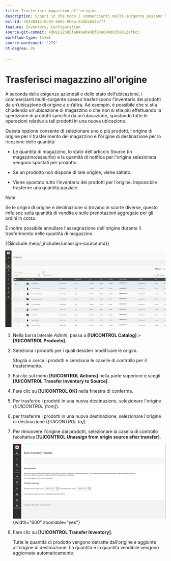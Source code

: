 ```yaml
---
title: Trasferisci magazzino all'origine
description: Scopri in che modo i commercianti multi-sorgente possono trasferire l’inventario dei prodotti da una posizione di origine a un’altra.
exl-id: 30438412-bc93-4e65-8b6a-5ddb50afa7ff
feature: Inventory, Configuration
source-git-commit: 4d89212585fa846eb94bf83a640d0358812afbc5
workflow-type: tm+mt
source-wordcount: '279'
ht-degree: 0%

---
```


# Trasferisci magazzino all&#39;origine

A seconda delle esigenze aziendali e dello stato dell’ubicazione, i commercianti multi-sorgente spesso trasferiscono l’inventario dei prodotti da un’ubicazione di origine a un’altra. Ad esempio, è possibile che si stia chiudendo un&#39;ubicazione di magazzino o che non si stia più effettuando la spedizione di prodotti specifici da un&#39;ubicazione, spostando tutte le operazioni relative a tali prodotti in una nuova ubicazione.

Questa opzione consente di selezionare uno o più prodotti, l&#39;origine di origine per il trasferimento del magazzino e l&#39;origine di destinazione per la ricezione delle quantità:

- Le quantità di magazzino, lo stato dell&#39;articolo Source (in magazzino/esaurito) e la quantità di notifica per l&#39;origine selezionata vengono spostati per prodotto.

- Se un prodotto non dispone di tale origine, viene saltato.

- Viene spostato tutto l’inventario dei prodotti per l’origine. Impossibile trasferire una quantità parziale.

>[!NOTE]
>
>Se le origini di origine e destinazione si trovano in scorte diverse, questo influisce sulla quantità di vendita e sulle prenotazioni aggregate per gli ordini in corso.

È inoltre possibile annullare l&#39;assegnazione dell&#39;origine durante il trasferimento delle quantità di magazzino.

{{$include /help/_includes/unassign-source.md}}

![Trasferisci scorte in un&#39;altra origine](assets/inventory-bulk-transfer-source.gif)

1. Nella barra laterale _Admin_, passa a **[!UICONTROL Catalog]** > **[!UICONTROL Products]**.

1. Seleziona i prodotti per i quali desideri modificare le origini.

   Sfoglia o cerca i prodotti e seleziona le caselle di controllo per il trasferimento.

1. Fai clic sul menu **[!UICONTROL Actions]** nella parte superiore e scegli **[!UICONTROL Transfer Inventory to Source]**.

1. Fare clic su **[!UICONTROL OK]** nella finestra di conferma.

1. Per trasferire i prodotti in una nuova destinazione, selezionare l&#39;origine (_[!UICONTROL from]_).

1. per trasferire i prodotti in una nuova destinazione, selezionare l&#39;origine di destinazione (_[!UICONTROL to]_).

1. Per rimuovere l&#39;origine dai prodotti, selezionare la casella di controllo facoltativa **[!UICONTROL Unassign from origin source after transfer]**.

   ![Seleziona origine e destinazione per il trasferimento](assets/inventory-bulk-transfer-summary.png){width="600" zoomable="yes"}

1. Fare clic su **[!UICONTROL Transfer Inventory]**.

   Tutte le quantità di prodotto vengono detratte dall&#39;origine e aggiunte all&#39;origine di destinazione. La quantità e la quantità vendibile vengono aggiornate automaticamente.
